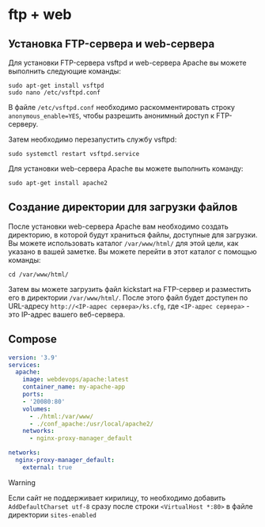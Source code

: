 # ftp + web
## Установка FTP-сервера и web-сервера

Для установки FTP-сервера vsftpd и web-сервера Apache вы можете выполнить следующие команды:

```
sudo apt-get install vsftpd
sudo nano /etc/vsftpd.conf
```

В файле `/etc/vsftpd.conf` необходимо раскомментировать строку `anonymous_enable=YES`, чтобы разрешить анонимный доступ к FTP-серверу.

Затем необходимо перезапустить службу vsftpd:

```
sudo systemctl restart vsftpd.service
```

Для установки web-сервера Apache вы можете выполнить команду:

```
sudo apt-get install apache2
```

## Создание директории для загрузки файлов

После установки web-сервера Apache вам необходимо создать директорию, в которой будут храниться файлы, доступные для загрузки. Вы можете использовать каталог `/var/www/html/` для этой цели, как указано в вашей заметке. Вы можете перейти в этот каталог с помощью команды:

```
cd /var/www/html/
```

Затем вы можете загрузить файл kickstart на FTP-сервер и разместить его в директории `/var/www/html/`. После этого файл будет доступен по URL-адресу `http://<IP-адрес сервера>/ks.cfg`, где `<IP-адрес сервера>` - это IP-адрес вашего веб-сервера.

## Compose
```yaml
version: '3.9'
services:
  apache:
    image: webdevops/apache:latest
    container_name: my-apache-app
    ports:
    - '20080:80'
    volumes:
      - ./html:/var/www/
      - ./conf_apache:/usr/local/apache2/
    networks: 
      - nginx-proxy-manager_default

networks:
  nginx-proxy-manager_default:
    external: true
```
> [!warning]
> Если сайт не поддерживает кирилицу, то необходимо добавить `AddDefaultCharset utf-8` сразу после строки `<VirtualHost *:80>` в файле директории `sites-enabled`